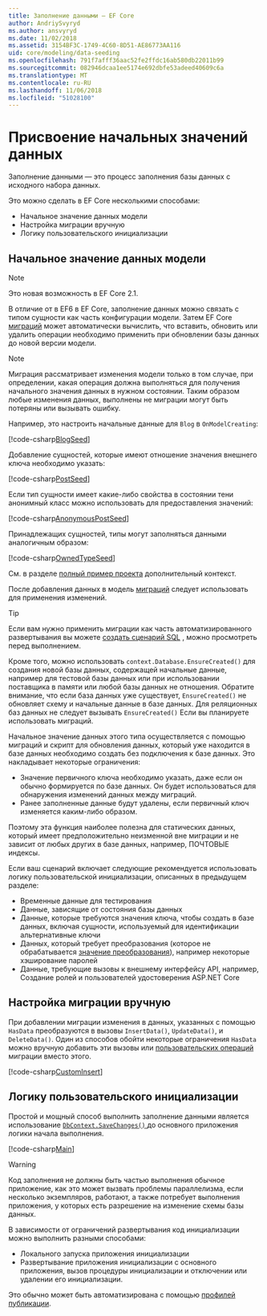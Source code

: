 ```yaml
---
title: Заполнение данными — EF Core
author: AndriySvyryd
ms.author: ansvyryd
ms.date: 11/02/2018
ms.assetid: 3154BF3C-1749-4C60-8D51-AE86773AA116
uid: core/modeling/data-seeding
ms.openlocfilehash: 791f7afff36aac52fe2ffdc16ab580db22011b99
ms.sourcegitcommit: 082946dcaa1ee5174e692dbfe53adeed40609c6a
ms.translationtype: MT
ms.contentlocale: ru-RU
ms.lasthandoff: 11/06/2018
ms.locfileid: "51028100"
---
```

# <a name="data-seeding"></a>Присвоение начальных значений данных

Заполнение данными — это процесс заполнения базы данных с исходного набора данных.

Это можно сделать в EF Core несколькими способами:
* Начальное значение данных модели
* Настройка миграции вручную
* Логику пользовательского инициализации

## <a name="model-seed-data"></a>Начальное значение данных модели

> [!NOTE]
> Это новая возможность в EF Core 2.1.

В отличие от в EF6 в EF Core, заполнение данных можно связать с типом сущности как часть конфигурации модели. Затем EF Core [миграций](xref:core/managing-schemas/migrations/index) может автоматически вычислить, что вставить, обновить или удалить операции необходимо применить при обновлении базы данных до новой версии модели.

> [!NOTE]
> Миграция рассматривает изменения модели только в том случае, при определении, какая операция должна выполняться для получения начального значения данных в нужном состоянии. Таким образом любые изменения данных, выполнены не миграции могут быть потеряны или вызывать ошибку.

Например, это настроить начальные данные для `Blog` в `OnModelCreating`:

[!code-csharp[BlogSeed](../../../samples/core/Modeling/DataSeeding/DataSeedingContext.cs?name=BlogSeed)]

Добавление сущностей, которые имеют отношение значения внешнего ключа необходимо указать:

[!code-csharp[PostSeed](../../../samples/core/Modeling/DataSeeding/DataSeedingContext.cs?name=PostSeed)]

Если тип сущности имеет какие-либо свойства в состоянии тени анонимный класс можно использовать для предоставления значений:

[!code-csharp[AnonymousPostSeed](../../../samples/core/Modeling/DataSeeding/DataSeedingContext.cs?name=AnonymousPostSeed)]

Принадлежащих сущностей, типы могут заполняться данными аналогичным образом:

[!code-csharp[OwnedTypeSeed](../../../samples/core/Modeling/DataSeeding/DataSeedingContext.cs?name=OwnedTypeSeed)]

См. в разделе [полный пример проекта](https://github.com/aspnet/EntityFramework.Docs/tree/master/samples/core/Modeling/DataSeeding) дополнительный контекст.

После добавления данных в модель [миграций](xref:core/managing-schemas/migrations/index) следует использовать для применения изменений.

> [!TIP]
> Если вам нужно применить миграции как часть автоматизированного развертывания вы можете [создать сценарий SQL](xref:core/managing-schemas/migrations/index#generate-sql-scripts) , можно просмотреть перед выполнением.

Кроме того, можно использовать `context.Database.EnsureCreated()` для создания новой базы данных, содержащей начальные данные, например для тестовой базы данных или при использовании поставщика в памяти или любой базы данных не отношения. Обратите внимание, что если база данных уже существует, `EnsureCreated()` не обновляет схему и начальные данные в базе данных. Для реляционных баз данных не следует вызывать `EnsureCreated()` Если вы планируете использовать миграций.

Начальное значение данных этого типа осуществляется с помощью миграций и скрипт для обновления данных, который уже находится в базе данных необходимо создать без подключения к базе данных. Это накладывает некоторые ограничения:
* Значение первичного ключа необходимо указать, даже если он обычно формируется по базе данных. Он будет использоваться для обнаружения изменений данных между миграций.
* Ранее заполненные данные будут удалены, если первичный ключ изменяется каким-либо образом.

Поэтому эта функция наиболее полезна для статических данных, который имеет предположительно неизменной вне миграции и не зависит от любых других в базе данных, например, ПОЧТОВЫЕ индексы.

Если ваш сценарий включает следующие рекомендуется использовать логику пользовательской инициализации, описанных в предыдущем разделе:
* Временные данные для тестирования
* Данные, зависящие от состояния базы данных
* Данные, которые требуются значения ключа, чтобы создать в базе данных, включая сущности, используемый для идентификации альтернативные ключи
* Данных, который требует преобразования (которое не обрабатывается [значение преобразования](xref:core/modeling/value-conversions)), например некоторые хэширование паролей
* Данные, требующие вызовы к внешнему интерфейсу API, например, Создание ролей и пользователей удостоверения ASP.NET Core

## <a name="manual-migration-customization"></a>Настройка миграции вручную

При добавлении миграции изменения в данных, указанных с помощью `HasData` преобразуются в вызовы `InsertData()`, `UpdateData()`, и `DeleteData()`. Один из способов обойти некоторые ограничения `HasData` можно вручную добавить эти вызовы или [пользовательских операций](xref:core/managing-schemas/migrations/operations) миграции вместо этого.

[!code-csharp[CustomInsert](../../../samples/core/Modeling/DataSeeding/Migrations/20181102235626_Initial.cs?name=CustomInsert)]

## <a name="custom-initialization-logic"></a>Логику пользовательского инициализации

Простой и мощный способ выполнить заполнение данными является использование [ `DbContext.SaveChanges()` ](xref:core/saving/index) до основного приложения логики начала выполнения.

[!code-csharp[Main](../../../samples/core/Modeling/DataSeeding/Program.cs?name=CustomSeeding)]

> [!WARNING]
> Код заполнения не должны быть частью выполнения обычное приложение, как это может вызвать проблемы параллелизма, если несколько экземпляров, работают, а также потребует выполнения приложения, у которых есть разрешение на изменение схемы базы данных.

В зависимости от ограничений развертывания код инициализации можно выполнить разными способами:
* Локального запуска приложения инициализации
* Развертывание приложения инициализации с основного приложения, вызов процедуры инициализации и отключении или удалении его инициализации.

Это обычно может быть автоматизирована с помощью [профилей публикации](https://docs.microsoft.com/en-us/aspnet/core/host-and-deploy/visual-studio-publish-profiles).
